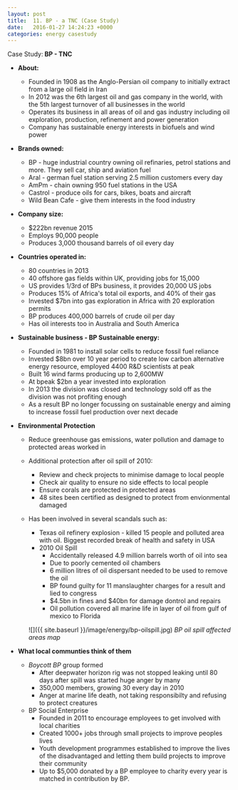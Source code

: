 ```yaml
---
layout: post
title:  11. BP - a TNC (Case Study)
date:   2016-01-27 14:24:23 +0000
categories: energy casestudy
---
```


<div class="know know-info">
<i class="fa fa-book" aria-hidden="true"> </i> Case Study:<b>
BP - TNC
</b></div>

* **About:**
	* Founded in 1908 as the Anglo-Persian oil company to initially extract from a large oil field in Iran
	* In 2012 was the 6th largest oil and gas company in the world, with the 5th largest turnover of all businesses in the world
	* Operates its business in all areas of oil and gas industry including oil exploration, production, refinement and power generation
	* Company has sustainable energy interests in biofuels and wind power

* **Brands owned:**
	* BP - huge industrial country owning oil refinaries, petrol stations and more. They sell car, ship and aviation fuel
	* Aral - german fuel station serving 2.5 million customers every day
	* AmPm - chain owning 950 fuel stations in the USA
	* Castrol - produce oils for cars, bikes, boats and aircraft
	* Wild Bean Cafe - give them interests in the food industry

* **Company size:**
	* $222bn revenue 2015
	* Employs 90,000 people 
	* Produces 3,000 thousand barrels of oil every day

* **Countries operated in:**
	* 80 countries in 2013
	* 40 offshore gas fields within UK, providing jobs for 15,000
	* US provides 1/3rd of BPs business, it provides 20,000 US jobs
	* Produces 15% of Africa's total oil exports, and 40% of their gas
	* Invested $7bn into gas exploration in Africa with 20 exploration permits
	* BP produces 400,000 barrels of crude oil per day
	* Has oil interests too in Australia and South America

* **Sustainable business - BP Sustainable energy:**
	* Founded in 1981 to install solar cells to reduce fossil fuel reliance
	* Invested $8bn over 10 year period to create low carbon alternative energy resource, employed 4400 R&D scientists at peak
	* Built 16 wind farms producing up to 2,600MW
	* At bpeak $2bn a year invested into exploration
	* In 2013 the division was closed and technology sold off as the division was not profiting enough
	* As a result BP no longer focussing on sustainable energy and aiming to increase fossil fuel production over next decade

* **Environmental Protection**
	* Reduce greenhouse gas emissions, water pollution and damage to protected areas worked in
	* Additional protection after oil spill of 2010:
		* Review and check projects to minimise damage to local people
		* Check air quality to ensure no side effects to local people
		* Ensure corals are protected in protected areas
		* 48 sites been certified as designed to protect from envionmental damaged
	* Has been involved in several scandals such as:
		* Texas oil refinery explosion - killed 15 people and polluted area with oil. Biggest recorded break of health and safety in USA
		* 2010 Oil Spill
			* Accidentally released 4.9 million barrels worth of oil into sea
			* Due to poorly cemented oil chambers
			* 6 million litres of oil dispersant needed to be used to remove the oil
			* BP found guilty for 11 manslaughter charges for a result and lied to congress
			* $4.5bn in fines and $40bn for damage dontrol and repairs
			* Oil pollution covered all marine life in layer of oil from gulf of mexico to Florida

		![]({{ site.baseurl }}/image/energy/bp-oilspill.jpg)
		*BP oil spill affected areas map*   
		
* **What local communties think of them**
	* *Boycott BP* group formed 
		* After deepwater horizon rig was not stopped leaking until 80 days after spill was started huge anger by many
		* 350,000 members, growing 30 every day in 2010
		* Anger at marine life death, not taking responsibilty and refusing to protect creatures
	* BP Social Enterprise
		* Founded in 2011 to encourage employees to get involved with local charities
		* Created 1000+ jobs through small projects to improve peoples lives
		* Youth development programmes established to improve the lives of the disadvantaged and letting them build projects to improve their community
		* Up to $5,000 donated by a BP employee to charity every year is matched in contribution by BP.